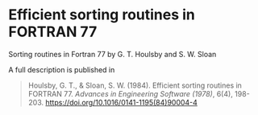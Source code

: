 # Efficient sorting routines in FORTRAN 77

Sorting routines in Fortran 77 by G. T. Houlsby and S. W. Sloan

A full description is published in

> Houlsby, G. T., & Sloan, S. W. (1984). Efficient sorting routines in FORTRAN 77. *Advances in Engineering Software (1978)*, 6(4), 198-203. https://doi.org/10.1016/0141-1195(84)90004-4

